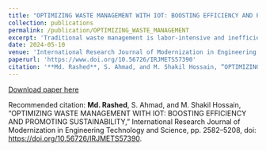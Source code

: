 ```yaml
---
title: "OPTIMIZING WASTE MANAGEMENT WITH IOT: BOOSTING EFFICIENCY AND PROMOTING SUSTAINABILITY"
collection: publications
permalink: /publication/OPTIMIZING_WASTE_MANAGEMENT
excerpt: 'Traditional waste management is labor-intensive and inefficient, while efficient systems are crucial for sustainable cities. This study proposes an IoT-based smart waste management system to improve trash disposal and monitoring in urban areas. The suggested solution uses smart trash cans equipped with ultrasonic sensors, ARDUINO UNO, servo motors, and GSM communication to monitor waste levels and notify relevant personnel. The system automates waste collection, enhancing scalability and adaptability. The project aims to make the technology affordable, promoting environmental sustainability and green practices.'
date: 2024-05-10
venue: 'International Research Journal of Modernization in Engineering Technology and Science'
paperurl: 'https://www.doi.org/10.56726/IRJMETS57390'
citation: '**Md. Rashed**, S. Ahmad, and M. Shakil Hossain, “OPTIMIZING WASTE MANAGEMENT WITH IOT: BOOSTING EFFICIENCY AND PROMOTING SUSTAINABILITY,” International Research Journal of Modernization in Engineering Technology and Science, pp. 2582–5208, doi: https://doi.org/10.56726/IRJMETS57390.'
---
```



[Download paper here](https://www.irjmets.com/uploadedfiles/paper//issue_7_july_2024/59859/final/fin_irjmets1721018189.pdf)

Recommended citation: **Md. Rashed**, S. Ahmad, and M. Shakil Hossain, “OPTIMIZING WASTE MANAGEMENT WITH IOT: BOOSTING EFFICIENCY AND PROMOTING SUSTAINABILITY,” International Research Journal of Modernization in Engineering Technology and Science, pp. 2582–5208, doi: https://doi.org/10.56726/IRJMETS57390.
